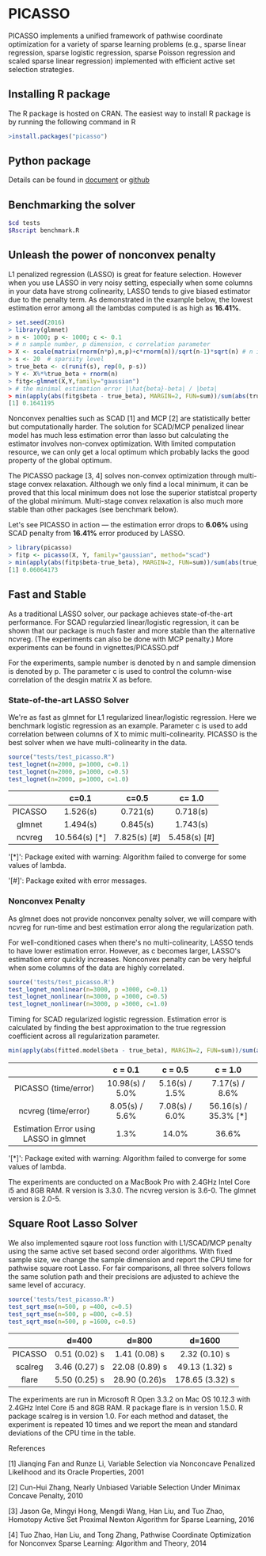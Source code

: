 # PICASSO
PICASSO implements a unified framework of pathwise coordinate optimization for a variety of sparse learning problems (e.g., sparse linear regression, sparse logistic regression, sparse Poisson regression and scaled sparse linear regression) implemented with efficient active set selection strategies. 

## Installing R package
The R package is hosted on CRAN. The easiest way to install R package is by running the following command in R
```R
>install.packages("picasso")
```

## Python package
Details can be found in [document](https://hmjianggatech.github.io/picasso/) or [github](https://github.com/jasonge27/picasso/tree/master/python-package)

## Benchmarking the solver
```bash
$cd tests
$Rscript benchmark.R
```

## Unleash the power of nonconvex penalty

L1 penalized regression (LASSO) is great for feature selection. However when you use LASSO in very noisy setting, especially when some columns in your data have strong colinearity, LASSO tends to give biased estimator due to the penalty term. As demonstrated in the example below, the lowest estimation error among all the lambdas computed is as high as **16.41%**.

```R
> set.seed(2016)
> library(glmnet)
> n <- 1000; p <- 1000; c <- 0.1
> # n sample number, p dimension, c correlation parameter
> X <- scale(matrix(rnorm(n*p),n,p)+c*rnorm(n))/sqrt(n-1)*sqrt(n) # n is smaple number,
> s <- 20  # sparsity level
> true_beta <- c(runif(s), rep(0, p-s))
> Y <- X%*%true_beta + rnorm(n)
> fitg<-glmnet(X,Y,family="gaussian")
> # the minimal estimation error |\hat{beta}-beta| / |beta|
> min(apply(abs(fitg$beta - true_beta), MARGIN=2, FUN=sum))/sum(abs(true_beta))
[1] 0.1641195
```



Nonconvex penalties such as SCAD [1] and MCP [2] are statistically better but computationally harder. The solution for SCAD/MCP penalized linear model has much less estimation error than lasso but calculating the estimator involves non-convex optimization. With limited computation resource, we can only get a local optimum which probably lacks the good property of the global optimum.

The PICASSO package [3, 4]  solves non-convex optimization through multi-stage convex relaxation. Although we only find a local minimum, it can be proved that this local minimum does not lose the superior statistcal property of the global minimum. Multi-stage convex relaxation is also much more stable than other packages (see benchmark below).

Let's see PICASSO in action — the estimation error drops to **6.06%** using SCAD penalty from **16.41%** error produced by LASSO.

```R
> library(picasso)
> fitp <- picasso(X, Y, family="gaussian", method="scad")
> min(apply(abs(fitp$beta-true_beta), MARGIN=2, FUN=sum))/sum(abs(true_beta))
[1] 0.06064173
```



## Fast and Stable

As a traditional LASSO solver, our package achieves state-of-the-art performance. For SCAD regularzied linear/logistic regression, it can be shown that our package is much faster and more stable than the alternative ncvreg. (The experiments can also be done with MCP penalty.)  More experiments can be found in vignettes/PICASSO.pdf

For the experiments, sample number is denoted by n and sample dimension is denoted by p. The parameter c is used to control the column-wise correlation of the desgin matrix X as before.

### State-of-the-art LASSO Solver

We're as fast as glmnet for L1 regularized linear/logistic regression. Here we benchmark logistic regression as an example. Parameter c is used to add correlation between columns of X to mimic multi-colinearity. PICASSO is the best solver when we have multi-colinearity in the data.

```R
source("tests/test_picasso.R")
test_lognet(n=2000, p=1000, c=0.1)
test_lognet(n=2000, p=1000, c=0.5)
test_lognet(n=2000, p=1000, c=1.0)
```

|         |     c=0.1     |    c=0.5     |    c= 1.0    |
| :-----: | :-----------: | :----------: | :----------: |
| PICASSO |   1.526(s)    |   0.721(s)   |   0.718(s)   |
| glmnet  |   1.494(s)    |   0.845(s)   |   1.743(s)   |
| ncvreg  | 10.564(s) [*] | 7.825(s) [#] | 5.458(s) [#] |

'[*]': Package exited with warning: Algorithm failed to converge for some values of lambda.

'[#]': Package exited with error messages.

### Nonconvex Penalty

As glmnet does not provide nonconvex penalty solver, we will compare with ncvreg for run-time and best estimation error along the regularization path.

For well-conditioned cases when there's no multi-colinearity, LASSO tends to have lower estimation error. However, as c becomes larger, LASSO's estimation error quickly increases. Nonconvex penalty can be very helpful when some columns of the data are highly correlated.

```R
source('tests/test_picasso.R')
test_lognet_nonlinear(n=3000, p =3000, c=0.1)
test_lognet_nonlinear(n=3000, p =3000, c=0.5)
test_lognet_nonlinear(n=3000, p =3000, c=1.0)
```

Timing for SCAD regularized logistic regression. Estimation error is calculated by finding the best approximation to the true regression coefficient across all regularization parameter.

```R
min(apply(abs(fitted.model$beta - true_beta), MARGIN=2, FUN=sum))/sum(abs(true_beta))
```



|                                        |     c = 0.1     |    c = 0.5     |       c = 1.0        |
| :------------------------------------: | :-------------: | :------------: | :------------------: |
|          PICASSO (time/error)          | 10.98(s) / 5.0% | 5.16(s) / 1.5% |    7.17(s) / 8.6%    |
|          ncvreg (time/error)           | 8.05(s) / 5.6%  | 7.08(s) / 6.0% | 56.16(s) / 35.3% [*] |
| Estimation Error using LASSO in glmnet |      1.3%       |     14.0%      |        36.6%         |

'[*]': Package exited with warning: Algorithm failed to converge for some values of lambda.

The experiments are conducted on a MacBook Pro with 2.4GHz Intel Core i5 and 8GB RAM. R version is 3.3.0. The ncvreg version is 3.6-0. The glmnet version is 2.0-5.



## Square Root Lasso Solver

We also implemented sqaure root loss function with L1/SCAD/MCP penalty using the same active set based second order algorithms. With fixed sample size, we change the sample dimension and report the CPU time for pathwise square root Lasso. For fair comparisons, all three solvers follows the same solution path and their precisions are adjusted to achieve the same level of accuracy.

```R
source('tests/test_picasso.R')
test_sqrt_mse(n=500, p =400, c=0.5)
test_sqrt_mse(n=500, p =800, c=0.5)
test_sqrt_mse(n=500, p =1600, c=0.5)
```



|         |     d=400     |     d=800      |     d=1600      |
| :-----: | :-----------: | :------------: | :-------------: |
| PICASSO | 0.51 (0.02) s | 1.41 (0.08) s  |  2.32 (0.10) s  |
| scalreg | 3.46 (0.27) s | 22.08 (0.89) s | 49.13 (1.32) s  |
|  flare  | 5.50 (0.25) s | 28.90 (0.26)s  | 178.65 (3.32) s |

 The experiments are run in Microsoft R Open 3.3.2 on Mac OS 10.12.3 with 2.4GHz Intel Core i5 and 8GB RAM. R package flare is in version 1.5.0. R package scalreg is in version 1.0.  For each method and dataset, the experiment is repeated 10 times and we report the mean and standard deviations of the CPU time in the table.

References

[1] Jianqing Fan and Runze Li, Variable Selection via Nonconcave Penalized Likelihood and its Oracle Properties, 2001

[2] Cun-Hui Zhang, Nearly Unbiased Variable Selection Under Minimax Concave Penalty, 2010

[3] Jason Ge, Mingyi Hong, Mengdi Wang, Han Liu, and Tuo Zhao, Homotopy Active Set Proximal Newton Algorithm for Sparse Learning, 2016

[4] Tuo Zhao, Han Liu, and Tong Zhang, Pathwise Coordinate Optimization for Nonconvex Sparse Learning: Algorithm and Theory, 2014
